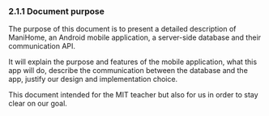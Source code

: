 ### 2.1.1 Document purpose

The purpose of this document is to present a detailed description of ManiHome, an Android mobile application, a server-side database and their communication API.

It will explain the purpose and features of the mobile application, what this app will do, describe the communication between the database and the app, justify our design and implementation choice.

This document intended for the MIT teacher but also for us in order to stay clear on our goal. 

